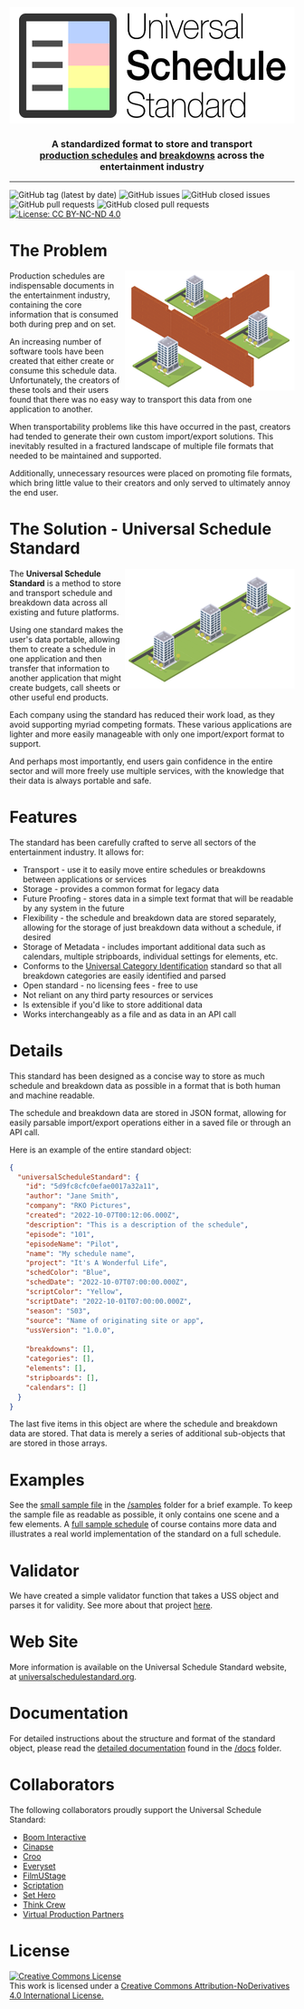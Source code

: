 <p align="center">
  <img src="images/uss_logo-01.svg" alt="USS Logo" width="537" height="205">
</p>

<h3 align="center" style="margin-bottom: 16px">A standardized format to store and transport <br /><a href="https://en.wikipedia.org/wiki/Shooting_schedule">production schedules</a> and <a href="https://en.wikipedia.org/wiki/Script_breakdown">breakdowns</a> across the entertainment industry</h3>

---

![GitHub tag (latest by date)](https://img.shields.io/github/v/tag/universalschedulestandard/UniversalScheduleStandard)
![GitHub issues](https://img.shields.io/github/issues/universalschedulestandard/UniversalScheduleStandard)
![GitHub closed issues](https://img.shields.io/github/issues-closed/universalschedulestandard/UniversalScheduleStandard)
![GitHub pull requests](https://img.shields.io/github/issues-pr/universalschedulestandard/UniversalScheduleStandard?color=yellow)
![GitHub closed pull requests](https://img.shields.io/github/issues-pr-closed/universalschedulestandard/UniversalScheduleStandard?color=yellow)
[![License: CC BY-NC-ND 4.0](https://img.shields.io/badge/License-CC_BY--NC--ND_4.0-lightgrey.svg)](https://creativecommons.org/licenses/by-nc-nd/4.0/)

# The Problem

<img src="images/no_communication.png" alt="No Communication" width="300" height="211" align="right"/>

Production schedules are indispensable documents in the entertainment industry, containing the core information that is consumed both during prep and on set.

An increasing number of software tools have been created that either create or consume this schedule data. Unfortunately, the creators of these tools and their users found that there was no easy way to transport this data from one application to another.

When transportability problems like this have occurred in the past, creators had tended to generate their own custom import/export solutions. This inevitably resulted in a fractured landscape of multiple file formats that needed to be maintained and supported.

Additionally, unnecessary resources were placed on promoting file formats, which bring little value to their creators and only served to ultimately annoy the end user.

# The Solution - **Universal Schedule Standard**

<img src="images/communication.png" alt="Communication" width="300" height="211" align="right"/>

The **Universal Schedule Standard** is a method to store and transport schedule and breakdown data across all existing and future platforms.

Using one standard makes the user's data portable, allowing them to create a schedule in one application and then transfer that information to another application that might create budgets, call sheets or other useful end products.

Each company using the standard has reduced their work load, as they avoid supporting myriad competing formats. These various applications are lighter and more easily manageable with only one import/export format to support.

And perhaps most importantly, end users gain confidence in the entire sector and will more freely use multiple services, with the knowledge that their data is always portable and safe.

# Features

The standard has been carefully crafted to serve all sectors of the entertainment industry. It allows for:

- Transport - use it to easily move entire schedules or breakdowns between applications or services
- Storage - provides a common format for legacy data
- Future Proofing - stores data in a simple text format that will be readable by any system in the future
- Flexibility - the schedule and breakdown data are stored separately, allowing for the storage of just breakdown data without a schedule, if desired
- Storage of Metadata - includes important additional data such as calendars, multiple stripboards, individual settings for elements, etc.
- Conforms to the [Universal Category Identification](https://github.com/thinkcrew/UniversalCategoryIdentification) standard so that all breakdown categories are easily identified and parsed
- Open standard - no licensing fees - free to use
- Not reliant on any third party resources or services
- Is extensible if you'd like to store additional data
- Works interchangeably as a file and as data in an API call

# Details

This standard has been designed as a concise way to store as much schedule and breakdown data as possible in a format that is both human and machine readable.

The schedule and breakdown data are stored in JSON format, allowing for easily parsable import/export operations either in a saved file or through an API call.

Here is an example of the entire standard object:

```json
{
  "universalScheduleStandard": {
    "id": "5d9fc8cfc0efae0017a32a11",
    "author": "Jane Smith",
    "company": "RKO Pictures",
    "created": "2022-10-07T00:12:06.000Z",
    "description": "This is a description of the schedule",
    "episode": "101",
    "episodeName": "Pilot",
    "name": "My schedule name",
    "project": "It's A Wonderful Life",
    "schedColor": "Blue",
    "schedDate": "2022-10-07T07:00:00.000Z",
    "scriptColor": "Yellow",
    "scriptDate": "2022-10-01T07:00:00.000Z",
    "season": "S03",
    "source": "Name of originating site or app",
    "ussVersion": "1.0.0",

    "breakdowns": [],
    "categories": [],
    "elements": [],
    "stripboards": [],
    "calendars": []
  }
}
```

The last five items in this object are where the schedule and breakdown data are stored. That data is merely a series of additional sub-objects that are stored in those arrays.

# Examples

See the [small sample file](/samples/small_sample_schedule.uss) in the [/samples](samples/) folder for a brief example. To keep the sample file as readable as possible, it only contains one scene and a few elements. A [full sample schedule](/samples/full_sample_schedule.uss) of course contains more data and illustrates a real world implementation of the standard on a full schedule.

# Validator

We have created a simple validator function that takes a USS object and parses it for validity. See more about that project [here](https://github.com/UniversalScheduleStandard/uss-validator).

# Web Site

More information is available on the Universal Schedule Standard website, at [universalschedulestandard.org](https://universalschedulestandard.org).

# Documentation

For detailed instructions about the structure and format of the standard object, please read the [detailed documentation](docs/docs.md) found in the [/docs](docs/) folder.

# Collaborators

The following collaborators proudly support the Universal Schedule Standard:

- [Boom Interactive](https://boominteractive.io)
- [Cinapse](https://cinapse.io)
- [Croo](https://croo.tv)
- [Everyset](https://everyset.com)
- [FilmUStage](https://filmustage.com)
- [Scriptation](https://scriptation.com)
- [Set Hero](https://setheroapp.com)
- [Think Crew](https://thinkcrew.com)
- [Virtual Production Partners](https://virtualproductionpartners.com)

# License

<a rel="license" href="http://creativecommons.org/licenses/by-nd/4.0/">
  <img alt="Creative Commons License" style="border-width:0" src="https://i.creativecommons.org/l/by-nd/4.0/88x31.png" /></a><br />This work is licensed under a <a rel="license" href="http://creativecommons.org/licenses/by-nd/4.0/">Creative Commons Attribution-NoDerivatives 4.0 International License.
</a>
